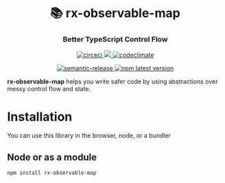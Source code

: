 <h1 align="center" style="border-bottom: none;">📚 rx-observable-map</h1>
<h3 align="center">Better TypeScript Control Flow</h3>
<p align="center">
  <a href="https://circleci.com/gh/patrickmichalina/rx-observable-map">
    <img alt="circeci" src="https://circleci.com/gh/patrickmichalina/rx-observable-map.svg?style=shield">
  </a>
  <a href="https://codeclimate.com/github/patrickmichalina/rx-observable-map/test_coverage">
    <img src="https://api.codeclimate.com/v1/badges/f40c9fff2927e49c3ea2/test_coverage" />
  </a>
  <a href="https://codeclimate.com/github/patrickmichalina/rx-observable-map/maintainability">
    <img alt="codeclimate" src="https://api.codeclimate.com/v1/badges/f40c9fff2927e49c3ea2/maintainability">
  </a>
</p>
<p align="center">
  <a href="https://github.com/semantic-release/semantic-release">
    <img alt="semantic-release" src="https://img.shields.io/badge/%20%20%F0%9F%93%A6%F0%9F%9A%80-semantic--release-e10079.svg">
  </a>
  <a href="https://www.npmjs.com/package/rx-observable-map">
    <img alt="npm latest version" src="https://img.shields.io/npm/v/rx-observable-map/latest.svg">
  </a>
</p>

**rx-observable-map** helps you write safer code by using abstractions over messy control flow and state.

# Installation
You can use this library in the browser, node, or a bundler

## Node or as a module
```bash
npm install rx-observable-map
```
